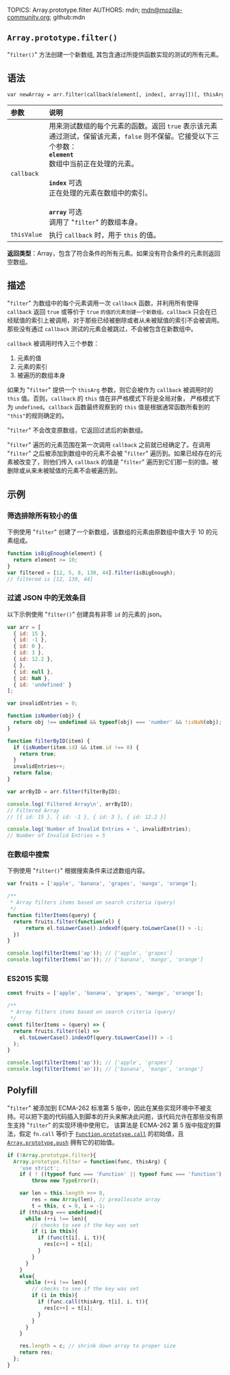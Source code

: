 TOPICS: Array.prototype.filter
AUTHORS: mdn; mdn@mozilla-community.org; github:mdn

## `Array.prototype.filter()`

"`filter()`" 方法创建一个新数组, 其包含通过所提供函数实现的测试的所有元素。

## 语法

```html
var newArray = arr.filter(callback(element[, index[, array]])[, thisArg])
```

| 参数 | 说明 |
| :-- | :-- |
| `callback` | 用来测试数组的每个元素的函数。返回 `true` 表示该元素通过测试，保留该元素，`false` 则不保留。它接受以下三个参数：<br>**`element`**<br>数组中当前正在处理的元素。<br><br>**`index`** 可选<br>正在处理的元素在数组中的索引。<br><br>**`array`** 可选<br>调用了 "`filter`" 的数组本身。
| `thisValue` | 执行 `callback` 时，用于 `this` 的值。 |

**返回类型**：Array，包含了符合条件的所有元素。如果没有符合条件的元素则返回空数组。

## 描述

"`filter`" 为数组中的每个元素调用一次 `callback` 函数，并利用所有使得 `callback` 返回 `true` 或等价于 `true` `的值的元素创建一个新数组。callback`
只会在已经赋值的索引上被调用，对于那些已经被删除或者从未被赋值的索引不会被调用。那些没有通过 `callback` 测试的元素会被跳过，不会被包含在新数组中。

`callback` 被调用时传入三个参数：

1. 元素的值
1. 元素的索引
1. 被遍历的数组本身

如果为 "`filter`" 提供一个 `thisArg` 参数，则它会被作为 `callback` 被调用时的 `this` 值。否则，`callback` 的 `this` 值在非严格模式下将是全局对象，
严格模式下为 `undefined`。`callback` 函数最终观察到的 `this` 值是根据通常函数所看到的 `"this"`的规则确定的。

"`filter`" 不会改变原数组，它返回过滤后的新数组。

"`filter`" 遍历的元素范围在第一次调用 `callback` 之前就已经确定了。在调用 "`filter`" 之后被添加到数组中的元素不会被 "`filter`" 遍历到。如果已经存在的元素被改变了，则他们传入
`callback` 的值是 "`filter`" 遍历到它们那一刻的值。被删除或从来未被赋值的元素不会被遍历到。

## 示例

### 筛选排除所有较小的值

下例使用 "`filter`" 创建了一个新数组，该数组的元素由原数组中值大于 10 的元素组成。

```javascript
function isBigEnough(element) {
  return element >= 10;
}
var filtered = [12, 5, 8, 130, 44].filter(isBigEnough);
// filtered is [12, 130, 44]
```

### 过滤 JSON 中的无效条目

以下示例使用 "`filter()`" 创建具有非零 `id` 的元素的 json。

```javascript
var arr = [
  { id: 15 },
  { id: -1 },
  { id: 0 },
  { id: 3 },
  { id: 12.2 },
  { },
  { id: null },
  { id: NaN },
  { id: 'undefined' }
];

var invalidEntries = 0;

function isNumber(obj) {
  return obj !== undefined && typeof(obj) === 'number' && !isNaN(obj);
}

function filterByID(item) {
  if (isNumber(item.id) && item.id !== 0) {
    return true;
  }
  invalidEntries++;
  return false;
}

var arrByID = arr.filter(filterByID);

console.log('Filtered Array\n', arrByID);
// Filtered Array
// [{ id: 15 }, { id: -1 }, { id: 3 }, { id: 12.2 }]

console.log('Number of Invalid Entries = ', invalidEntries);
// Number of Invalid Entries = 5
```

### 在数组中搜索

下例使用 "`filter()`" 根据搜索条件来过滤数组内容。

```javascript
var fruits = ['apple', 'banana', 'grapes', 'mango', 'orange'];

/**
 * Array filters items based on search criteria (query)
 */
function filterItems(query) {
  return fruits.filter(function(el) {
      return el.toLowerCase().indexOf(query.toLowerCase()) > -1;
  })
}

console.log(filterItems('ap')); // ['apple', 'grapes']
console.log(filterItems('an')); // ['banana', 'mango', 'orange']
```

### ES2015 实现

```javascript
const fruits = ['apple', 'banana', 'grapes', 'mango', 'orange'];

/**
 * Array filters items based on search criteria (query)
 */
const filterItems = (query) => {
  return fruits.filter((el) =>
    el.toLowerCase().indexOf(query.toLowerCase()) > -1
  );
}

console.log(filterItems('ap')); // ['apple', 'grapes']
console.log(filterItems('an')); // ['banana', 'mango', 'orange']
```

## Polyfill

"`filter`" 被添加到 ECMA-262 标准第 5 版中，因此在某些实现环境中不被支持。可以把下面的代码插入到脚本的开头来解决此问题，该代码允许在那些没有原生支持 "`filter`" 的实现环境中使用它。
该算法是 ECMA-262 第 5 版中指定的算法，假定 `fn.call` 等价于 [`Function.prototype.call`](/zh-hans/webfrontend/Function.prototype.call)
的初始值，且 [`Array.prototype.push`](/zh-hans/webfrontend/Array.prototype.push) 拥有它的初始值。

```javascript
if (!Array.prototype.filter){
  Array.prototype.filter = function(func, thisArg) {
    'use strict';
    if ( ! ((typeof func === 'Function' || typeof func === 'function') && this) )
        throw new TypeError();

    var len = this.length >>> 0,
        res = new Array(len), // preallocate array
        t = this, c = 0, i = -1;
    if (thisArg === undefined){
      while (++i !== len){
        // checks to see if the key was set
        if (i in this){
          if (func(t[i], i, t)){
            res[c++] = t[i];
          }
        }
      }
    }
    else{
      while (++i !== len){
        // checks to see if the key was set
        if (i in this){
          if (func.call(thisArg, t[i], i, t)){
            res[c++] = t[i];
          }
        }
      }
    }

    res.length = c; // shrink down array to proper size
    return res;
  };
}
```

